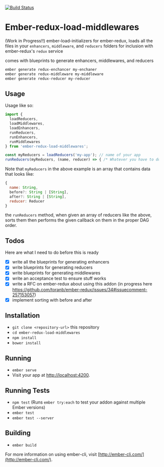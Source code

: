 [![Build Status](https://travis-ci.org/foxnewsnetwork/ember-redux-load-middlewares.svg?branch=master)](https://travis-ci.org/foxnewsnetwork/ember-redux-load-middlewares)

# Ember-redux-load-middlewares

(Work in Progress!!)
ember-load-initializers for ember-redux, loads all the files in your `enhancers`, `middleware`, and `reducers` folders for inclusion with ember-redux's `redux` service

comes with blueprints to generate enhancers, middlewares, and reducers

```bash
ember generate redux-enchancer my-enchaner
ember generate redux-middleware my-middleware
ember generate redux-reducer my-reducer
```

## Usage
Usage like so:

```javascript
import {
  loadReducers,
  loadMiddlewares,
  loadEnhancers,
  runReducers,
  runEnhancers,
  runMiddlewares
} from 'ember-redux-load-middlewares';

const myReducers = loadReducers('my-app'); // name of your app
runReducers(myReducers, (name, reducer) => { /* Whatever you have to do*/ })
```
Note that `myReducers` in the above example is an array that contains data that looks like:
```javascript
{
  name: String,
  before?: String | [String],
  after?: String | [String],
  reducer: Reducer
}
```

the `runReducers` method, when given an array of reducers like the above, sorts them then performs the given callback on them in the proper DAG order.

## Todos
Here are what I need to do before this is ready

- [x] write all the blueprints for generating enhancers
- [x] write blueprints for generating reducers
- [x] write blueprints for generating middlewares
- [x] write an acceptance test to ensure stuff works
- [x] write a RFC on ember-redux about using this addon (in progress here https://github.com/toranb/ember-redux/issues/34#issuecomment-257153057)
- [x] implement sorting with before and after

## Installation

* `git clone <repository-url>` this repository
* `cd ember-redux-load-middlewares`
* `npm install`
* `bower install`

## Running

* `ember serve`
* Visit your app at [http://localhost:4200](http://localhost:4200).

## Running Tests

* `npm test` (Runs `ember try:each` to test your addon against multiple Ember versions)
* `ember test`
* `ember test --server`

## Building

* `ember build`

For more information on using ember-cli, visit [http://ember-cli.com/](http://ember-cli.com/).

